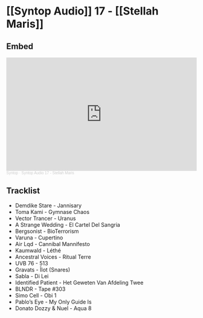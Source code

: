 # [[Syntop Audio]] 17 - [[Stellah Maris]]

## Embed

<iframe width="100%" height="300" scrolling="no" frameborder="no" allow="autoplay" src="https://w.soundcloud.com/player/?url=https%3A//api.soundcloud.com/tracks/874637065&color=%23ff5500&auto_play=false&hide_related=false&show_comments=true&show_user=true&show_reposts=false&show_teaser=true&visual=true"></iframe><div style="font-size: 10px; color: #cccccc;line-break: anywhere;word-break: normal;overflow: hidden;white-space: nowrap;text-overflow: ellipsis; font-family: Interstate,Lucida Grande,Lucida Sans Unicode,Lucida Sans,Garuda,Verdana,Tahoma,sans-serif;font-weight: 100;"><a href="https://soundcloud.com/syntop" title="Syntop" target="_blank" style="color: #cccccc; text-decoration: none;">Syntop</a> · <a href="https://soundcloud.com/syntop/stellah-maris-syntop-podcast" title="Syntop Audio 17 - Stellah Maris" target="_blank" style="color: #cccccc; text-decoration: none;">Syntop Audio 17 - Stellah Maris</a></div>

## Tracklist

- Demdike Stare - Jannisary
- Toma Kami - Gymnase Chaos
- Vector Trancer - Uranus
- A Strange Wedding - El Cartel Del Sangria
- Bergsonist - BioTerrorism
- Varuna - Cupertino
- Air Lqd - Cannibal Mannifesto
- Kaumwald - Léthé
- Ancestral Voices - Ritual Terre
- UVB 76 - 513
- Gravats - Îlot (Snares)
- Sabla - Di Lei
- Identified Patient - Het Geweten Van Afdeling Twee
- BLNDR - Tape #303
- Simo Cell - Obi 1
- Pablo’s Eye - My Only Guide Is
- Donato Dozzy & Nuel - Aqua 8